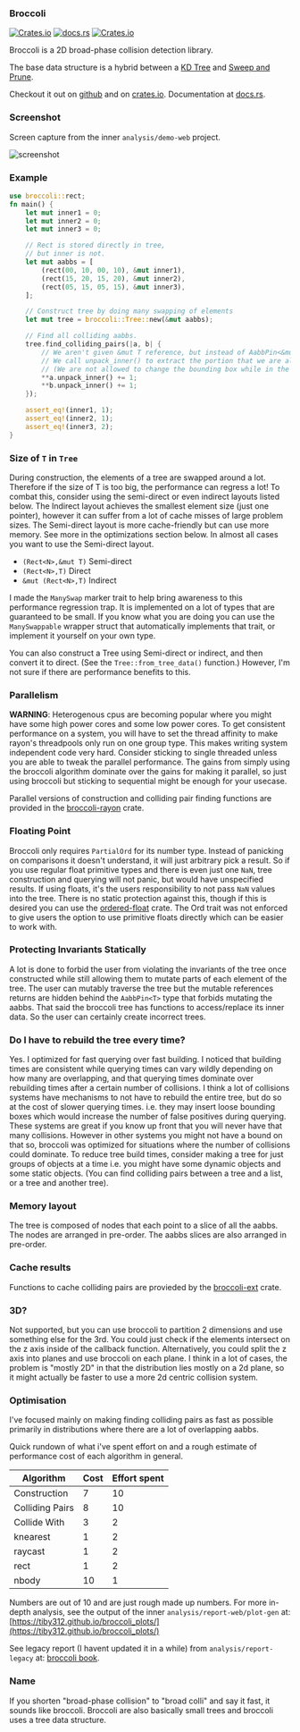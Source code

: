 ### Broccoli

[![Crates.io](https://img.shields.io/crates/v/broccoli)](https://crates.io/crates/broccoli)
[![docs.rs](https://docs.rs/broccoli/badge.svg)](https://docs.rs/broccoli)
[![Crates.io](https://img.shields.io/crates/d/broccoli)](https://crates.io/crates/broccoli)

Broccoli is a 2D broad-phase collision detection library. 

The base data structure is a hybrid between a [KD Tree](https://en.wikipedia.org/wiki/K-d_tree) and [Sweep and Prune](https://en.wikipedia.org/wiki/Sweep_and_prune).

Checkout it out on [github](https://github.com/tiby312/broccoli-project) and on [crates.io](https://crates.io/crates/broccoli). Documentation at [docs.rs](https://docs.rs/broccoli). 
### Screenshot

Screen capture from the inner `analysis/demo-web` project.

<img src="./assets/screenshot.gif" alt="screenshot">


### Example

```rust
use broccoli::rect;
fn main() {
    let mut inner1 = 0;
    let mut inner2 = 0;
    let mut inner3 = 0;

    // Rect is stored directly in tree,
    // but inner is not.
    let mut aabbs = [
        (rect(00, 10, 00, 10), &mut inner1),
        (rect(15, 20, 15, 20), &mut inner2),
        (rect(05, 15, 05, 15), &mut inner3),
    ];

    // Construct tree by doing many swapping of elements
    let mut tree = broccoli::Tree::new(&mut aabbs);

    // Find all colliding aabbs.
    tree.find_colliding_pairs(|a, b| {
        // We aren't given &mut T reference, but instead of AabbPin<&mut T>.
        // We call unpack_inner() to extract the portion that we are allowed to mutate.
        // (We are not allowed to change the bounding box while in the tree)
        **a.unpack_inner() += 1;
        **b.unpack_inner() += 1;
    });

    assert_eq!(inner1, 1);
    assert_eq!(inner2, 1);
    assert_eq!(inner3, 2);
}
```


 ### Size of `T` in `Tree`

 During construction, the elements of a tree are swapped around a lot. Therefore if the size
 of T is too big, the performance can regress a lot! To combat this, consider using the semi-direct
 or even indirect layouts listed below. The Indirect layout achieves the smallest element size (just one pointer),
 however it can suffer from a lot of cache misses of large problem sizes. The Semi-direct layout
 is more cache-friendly but can use more memory. See more in the optimizations section below.
 In almost all cases you want to use the Semi-direct layout.

 - `(Rect<N>,&mut T)` Semi-direct
 - `(Rect<N>,T)` Direct
 - `&mut (Rect<N>,T)` Indirect

 I made the `ManySwap` marker trait to help bring awareness to this performance regression trap.
 It is implemented on a lot of types that are guaranteed to be small.
 If you know what you are doing you can use the `ManySwappable` wrapper struct that automatically
 implements that trait, or implement it yourself on your own type.

 You can also construct a Tree using Semi-direct or indirect, and then convert it to direct. (See
 the `Tree::from_tree_data()` function.) However, I'm not sure if there are performance benefits to this.

 ### Parallelism

 **WARNING**: Heterogenous cpus are becoming popular where you might have some high power cores and some low power cores. To get consistent performance on a system, you will have to set the thread affinity to make rayon's
 threadpools only run on one group type. This makes writing system independent code very hard. Consider sticking
 to single threaded unless you are able to tweak the parallel performance. The gains from simply using the broccoli algorithm
 dominate over the gains for making it parallel, so just using broccoli but sticking to sequential might be enough
 for your usecase.
 
 Parallel versions of construction and colliding pair finding functions
 are provided in the [broccoli-rayon](https://crates.io/crates/broccoli-rayon) crate.

 ### Floating Point

 Broccoli only requires `PartialOrd` for its number type. Instead of panicking on comparisons
 it doesn't understand, it will just arbitrary pick a result. So if you use regular float primitive types
 and there is even just one `NaN`, tree construction and querying will not panic,
 but would have unspecified results.
 If using floats, it's the users responsibility to not pass `NaN` values into the tree.
 There is no static protection against this, though if this is desired you can use
 the [ordered-float](https://crates.io/crates/ordered-float) crate. The Ord trait was not
 enforced to give users the option to use primitive floats directly which can be easier to
 work with.

 ### Protecting Invariants Statically

 A lot is done to forbid the user from violating the invariants of the tree once constructed
 while still allowing them to mutate parts of each element of the tree. The user can mutably traverse
 the tree but the mutable references returns are hidden behind the `AabbPin<T>` type that forbids
 mutating the aabbs. That said the broccoli tree has functions to access/replace its inner data.
 So the user can certainly create incorrect trees.

 ### Do I have to rebuild the tree every time?

 Yes. I optimized for fast querying over fast building. I noticed that building times are consistent while
 querying times can vary wildly depending on how many are overlapping, and that querying times dominate
 over rebuilding times after a certain number of collisions. I think a lot of collisions systems
 have mechanisms to not have to rebuild the entire tree, but do so at the cost of slower querying times. i.e.
 they may insert loose bounding boxes which would increase the number of false positives during querying.
 These systems are great if you know up front that you will never have that many collisions.
 However in other systems you might not have a bound on that so, broccoli was optimized for situations
 where the number of collisions could dominate. To reduce tree build times,
 consider making a tree for just groups of objects at a time i.e. you might have some dynamic objects
 and some static objects. (You can find colliding pairs between a tree and a list, or a tree and another tree).

### Memory layout

The tree is composed of nodes that each point to a slice of all the aabbs. The nodes are arranged in pre-order.
The aabbs slices are also arranged in pre-order. 

### Cache results

Functions to cache colliding pairs are provieded by the [broccoli-ext](https://crates.io/crates/broccoli-ext) crate.

### 3D?

Not supported, but you can use broccoli to partition 2 dimensions and use something else for the 3rd.
You could just check if the elements intersect on the z axis inside of the callback function.
Alternatively, you could split the z axis into planes and use broccoli on each plane.
I think in a lot of cases, the problem is "mostly 2D" in that the distribution lies mostly on a 2d plane,
so it might actually be faster to use a more 2d centric collision system.

### Optimisation

I've focused mainly on making finding colliding pairs as fast as possible primarily in
distributions where there are a lot of overlapping aabbs.

Quick rundown of what i've spent effort on and a rough estimate of performance
cost of each algorithm in general. 

| Algorithm        | Cost | Effort spent  |
| ---------------- | ---- | ------------- |
| Construction     |   7  |        10     |
| Colliding Pairs  |   8  |        10     |
| Collide With     |   3  |         2     |
| knearest         |   1  |         2     |
| raycast          |   1  |         2     |
| rect             |   1  |         2     |
| nbody            |  10  |         1     |

Numbers are out of 10 and are just rough made up numbers. For more in-depth analysis, see the
output of the inner `analysis/report-web/plot-gen` at:
[https://tiby312.github.io/broccoli_plots/](https://tiby312.github.io/broccoli_plots/)

See legacy report (I havent updated it in a while) from `analysis/report-legacy` at:
[broccoli book](https://tiby312.github.io/broccoli_report).


### Name

If you shorten "broad-phase collision" to "broad colli" and say it fast, it sounds like broccoli.
Broccoli are also basically small trees and broccoli uses a tree data structure.